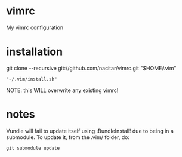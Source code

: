 vimrc
======

My vimrc configuration


installation
============

git clone --recursive git://github.com/nacitar/vimrc.git "$HOME/.vim"

	"~/.vim/install.sh"

NOTE: this WILL overwrite any existing vimrc!


notes
=====
Vundle will fail to update itself using :BundleInstall! due to being in a submodule.
To update it, from the .vim/ folder, do:

	git submodule update
